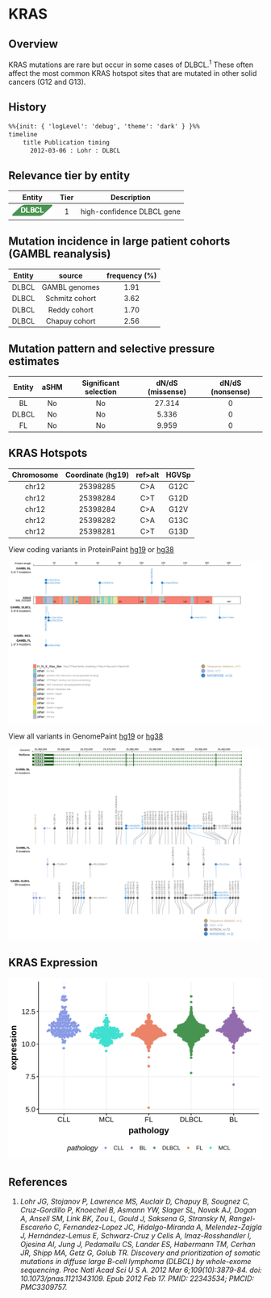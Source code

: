 # KRAS

## Overview
KRAS mutations are rare but occur in some cases of DLBCL.<sup>1</sup> These often affect the most common KRAS hotspot sites that are mutated in other solid cancers (G12 and G13).

## History
```mermaid
%%{init: { 'logLevel': 'debug', 'theme': 'dark' } }%%
timeline
    title Publication timing
      2012-03-06 : Lohr : DLBCL
```

## Relevance tier by entity

|Entity|Tier|Description               |
|:------:|:----:|--------------------------|
|![DLBCL](images/icons/DLBCL_tier1.png) |1   |high-confidence DLBCL gene|

## Mutation incidence in large patient cohorts (GAMBL reanalysis)

|Entity|source        |frequency (%)|
|:------:|:--------------:|:-------------:|
|DLBCL |GAMBL genomes |1.91         |
|DLBCL |Schmitz cohort|3.62         |
|DLBCL |Reddy cohort  |1.70         |
|DLBCL |Chapuy cohort |2.56         |

## Mutation pattern and selective pressure estimates

|Entity|aSHM|Significant selection|dN/dS (missense)|dN/dS (nonsense)|
|:------:|:----:|:---------------------:|:----------------:|:----------------:|
|BL    |No  |No                   |27.314          |0               |
|DLBCL |No  |No                   | 5.336          |0               |
|FL    |No  |No                   | 9.959          |0               |




## KRAS Hotspots

| Chromosome |Coordinate (hg19) | ref>alt | HGVSp | 
 | :---:| :---: | :--: | :---: |
| chr12 | 25398285 | C>A | G12C |
| chr12 | 25398284 | C>T | G12D |
| chr12 | 25398284 | C>A | G12V |
| chr12 | 25398282 | C>A | G13C |
| chr12 | 25398281 | C>T | G13D |

View coding variants in ProteinPaint [hg19](https://morinlab.github.io/LLMPP/GAMBL/KRAS_protein.html)  or [hg38](https://morinlab.github.io/LLMPP/GAMBL/KRAS_protein_hg38.html)

![](images/proteinpaint/KRAS_NM_033360.svg)

View all variants in GenomePaint [hg19](https://morinlab.github.io/LLMPP/GAMBL/KRAS.html)  or [hg38](https://morinlab.github.io/LLMPP/GAMBL/KRAS_hg38.html)

![](images/proteinpaint/KRAS.svg)

## KRAS Expression
![](images/gene_expression/KRAS_by_pathology.svg)

## References
1. *Lohr JG, Stojanov P, Lawrence MS, Auclair D, Chapuy B, Sougnez C, Cruz-Gordillo P, Knoechel B, Asmann YW, Slager SL, Novak AJ, Dogan A, Ansell SM, Link BK, Zou L, Gould J, Saksena G, Stransky N, Rangel-Escareño C, Fernandez-Lopez JC, Hidalgo-Miranda A, Melendez-Zajgla J, Hernández-Lemus E, Schwarz-Cruz y Celis A, Imaz-Rosshandler I, Ojesina AI, Jung J, Pedamallu CS, Lander ES, Habermann TM, Cerhan JR, Shipp MA, Getz G, Golub TR. Discovery and prioritization of somatic mutations in diffuse large B-cell lymphoma (DLBCL) by whole-exome sequencing. Proc Natl Acad Sci U S A. 2012 Mar 6;109(10):3879-84. doi: 10.1073/pnas.1121343109. Epub 2012 Feb 17. PMID: 22343534; PMCID: PMC3309757.*

<!-- ORIGIN: lohrDiscoveryPrioritizationSomatic2012a -->
<!-- DLBCL: lohrDiscoveryPrioritizationSomatic2012a -->
